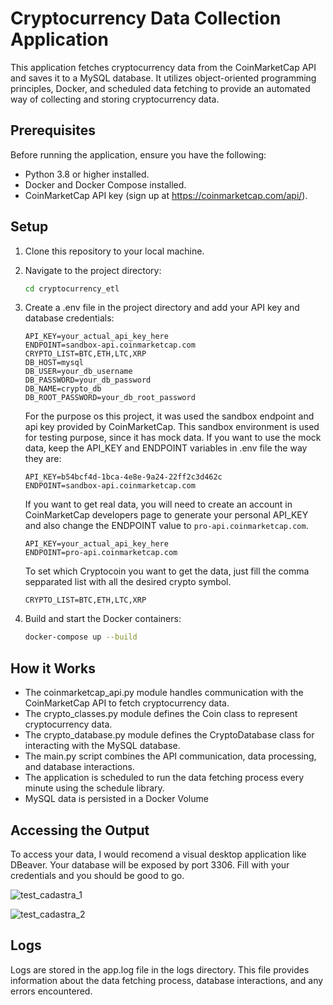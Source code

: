 # Cryptocurrency Data Collection Application

This application fetches cryptocurrency data from the CoinMarketCap API and saves it to a MySQL database. It utilizes object-oriented programming principles, Docker, and scheduled data fetching to provide an automated way of collecting and storing cryptocurrency data.

## Prerequisites

Before running the application, ensure you have the following:

- Python 3.8 or higher installed.
- Docker and Docker Compose installed.
- CoinMarketCap API key (sign up at https://coinmarketcap.com/api/).

## Setup

1. Clone this repository to your local machine.

2. Navigate to the project directory:

   ```bash
   cd cryptocurrency_etl

3. Create a .env file in the project directory and add your API key and database credentials:

    ```
    API_KEY=your_actual_api_key_here
    ENDPOINT=sandbox-api.coinmarketcap.com
    CRYPTO_LIST=BTC,ETH,LTC,XRP
    DB_HOST=mysql
    DB_USER=your_db_username
    DB_PASSWORD=your_db_password
    DB_NAME=crypto_db
    DB_ROOT_PASSWORD=your_db_root_password
    ```

    For the purpose os this project, it was used the sandbox endpoint and api key provided by CoinMarketCap. This sandbox environment is used for testing purpose, since it has mock data. If you want to use the mock data, keep the API_KEY        and ENDPOINT variables in .env file the way they are:

   ```
   API_KEY=b54bcf4d-1bca-4e8e-9a24-22ff2c3d462c
   ENDPOINT=sandbox-api.coinmarketcap.com
   ```

   If you want to get real data, you will need to create an account in CoinMarketCap developers page to generate your personal API_KEY and also change the ENDPOINT value to `pro-api.coinmarketcap.com`.

   ```
   API_KEY=your_actual_api_key_here
   ENDPOINT=pro-api.coinmarketcap.com
   ```

   To set which Cryptocoin you want to get the data, just fill the comma sepparated list with all the desired crypto symbol.

   ```
   CRYPTO_LIST=BTC,ETH,LTC,XRP
   ```

5. Build and start the Docker containers:

    ```bash
    docker-compose up --build

## How it Works

* The coinmarketcap_api.py module handles communication with the CoinMarketCap API to fetch cryptocurrency data.
* The crypto_classes.py module defines the Coin class to represent cryptocurrency data.
* The crypto_database.py module defines the CryptoDatabase class for interacting with the MySQL database.
* The main.py script combines the API communication, data processing, and database interactions.
* The application is scheduled to run the data fetching process every minute using the schedule library.
* MySQL data is persisted in a Docker Volume

## Accessing the Output

   To access your data, I would recomend a visual desktop application like DBeaver. Your database will be exposed by port 3306. Fill with your credentials and you should be good to go.

   ![test_cadastra_1](https://github.com/LucasDelfinoNogueira/cryptocurrency_etl/assets/140350700/ead42749-e93d-4faf-8976-9691529ac6de)

   ![test_cadastra_2](https://github.com/LucasDelfinoNogueira/cryptocurrency_etl/assets/140350700/4d95a5a7-4505-41d7-a052-f94cca9a7448)


   

## Logs

Logs are stored in the app.log file in the logs directory. This file provides information about the data fetching process, database interactions, and any errors encountered.
